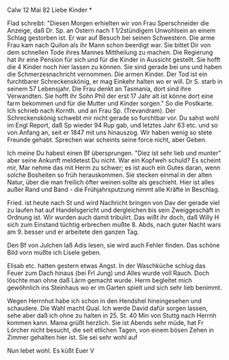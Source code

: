  Calw 12 Mai 82
Liebe Kinder <Marie>*

Flad schreibt: "Diesen Morgen erhielten wir von Frau Sperschneider die Anzeige, daß Dr. Sp. an Ostern nach 1 1/2stündigem Unwohlsein an einem Schlag gestorben ist. Er war auf Besuch bei seinen Schwestern. Die arme Frau kam nach Quilon als ihr Mann schon beerdigt war. Sie bittet Dir von dem schnellen Tode ihres Mannes Mittheilung zu machen. Die Regierung hat ihr eine Pension für sich und für die Kinder in Aussicht gestellt. Sie hofft die 4 Kinder noch hier lassen zu können. Sie sind gerade bei uns und haben die Schmerzesnachricht vernommen. Die armen Kinder. Der Tod ist ein furchtbarer Schreckenskönig, er mag Einkehr halten wo er will. Dr S. starb in seinem 57 Lebensjahr. Die Frau denkt an Tasmania, dort sind ihre Verwandten. Sie hofft ihr Sohn Phil der erst 17 Jahr alt ist könne dort eine farm bekommen und für die Mutter und Kinder sorgen." So die Postkarte. Ich schrieb nach Kornth. und an Frau Sp. (Trevandram). Der Schreckenskönig schwebt mir nicht gerade so furchtbar vor. Du sahst wohl im Engl Report, daß Sp wieder 94 Rup gab, und letztes Jahr 63 etc. und so von Anfang an, seit er 1847 mit uns hinauszog. Wir haben wenig so stete Freunde gehabt. Sprechen war scheints seine force nicht, aber Geben.

Ich meine Du habest einen Bf übersprungen. "Diez ist sehr lieb und munter" aber seine Ankunft meldetest Du nicht. War ein Kopfweh schuld? Es scheint mir, Mar nehme das mit Herm zu schwer; es ist auch ein Gutes daran, wenn solche Bosheiten so früh herauskommen. Sie stecken einmal in der alten Natur, über die man freilich öfter weinen sollte als geschieht. 
Hier ist alles außer Rand und Band - die Frühjahrsputzung nimmt alle Kräfte in Beschlag.

Fried. ist heute nach St und wird Nachricht bringen von Dav der gerade viel zu laufen hat auf Handelsgericht und dergleichen bis sein Zweiggeschäft in Ordnung ist. Wir wurden auch damit tribulirt. Das wißt ihr doch, daß Willy H sich zum Einstand tüchtig erbrechen mußte 8. Abds, nach guter Nacht wars am 9. besser und er arbeitete den ganzen Tag.

Den Bf von Julchen laß Adis lesen, sie wird auch Fehler finden. Das schöne Bild vorn mußte ich Lisele geben.

Elisab etc. hatten gestern etwas Angst. In der Waschküche schlug das Feuer zum Dach hinaus (bei Frl Jung) und Alles wurde voll Rauch. Doch löschte man ohne daß Lärm gemacht wurde. Herm begleitet mich gewöhnlich ins Steinhaus wo er im Garten spielt und sich sehr lieb benimmt.

Wegen Herrnhut habe ich schon in den Hendshel hineingesehen und schaudere. Die Wahl macht Qual. Ich werde David dafür sorgen lassen, sehe aber daß ich ohne zu halten in 25. St. 40 Min von Stuttg nach Herrnh kommen kann. 
Mama grüßt herzlich. Sie ist Abends sehr müde, hat Fr Lörcher nicht besucht, die seit etlichen Tagen, von einem bösen Zehen in Zimmer gehalten hier ist. Sie sei sehr wohl auf

 Nun lebet wohl. Es küßt Euer V
